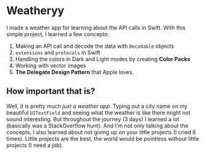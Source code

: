 # Weatheryy
I made a weather app for learning about the API calls in Swift. With this simple project, I learned a few concepts:
1. Making an API call and decode the data with `Decodable` objects
2. `extensions` and `protocols` in Swift
3. Handling the colors in Dark and Light modes by creating **Color Packs**
4. Working with vector images
5. **The Delegate Design Pattern** that Apple loves.

## How important that is?
Well, it is pretty much *just a weather app*. Typing out a city name on my beautiful `UITextField` and seeing what the weather is like there might not sound interesting. But throughout the journey (3 days) I learned a lot (basically was a StackOverflow hunt). And I'm not only talking about the concepts, I also learned about not giving up on your little projects (I cried 6 times). Little projects are the best, the world would be pointless without little projects (I need a job).
